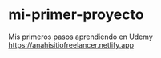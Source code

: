 # mi-primer-proyecto
Mis primeros pasos aprendiendo en Udemy
https://anahisitiofreelancer.netlify.app
